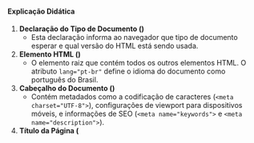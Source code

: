 #### Explicação Didática

1. **Declaração do Tipo de Documento (<!DOCTYPE html>)**
   - Esta declaração informa ao navegador que tipo de documento esperar e qual versão do HTML está sendo usada.
2. **Elemento HTML (<html>)**
   - O elemento raiz que contém todos os outros elementos HTML. O atributo `lang="pt-br"` define o idioma do documento como português do Brasil.
3. **Cabeçalho do Documento (<head>)**
   - Contém metadados como a codificação de caracteres (`<meta charset="UTF-8">`), configurações de viewport para dispositivos móveis, e informações de SEO (`<meta name="keywords">` e `<meta name="description">`).
4. **Título da Página (<title>)**
   - Define o título que será exibido na aba do navegador.
5. **Seções de Conteúdo no <body>**
   - **<header>**: Define o cabeçalho de uma página ou seção. Pode conter o logotipo do site, título e navegação principal.
   - **<footer>**: Define o rodapé de uma página ou seção. Geralmente contém informações de copyright, links de políticas e informações de contato.
   - **<main>**: Especifica o conteúdo principal de um documento. Deve ser único e não conter elementos repetidos em outras partes da página.
   - **<article>**: Define um artigo independente ou autossuficiente. Ideal para posts de blog, notícias e outros conteúdos independentes.
   - **<section>**: Define uma seção de conteúdo tematicamente distinta. Útil para dividir o conteúdo em partes logicamente relacionadas.
   - **<nav>**: Define a navegação do site. Contém links para as principais seções da página ou de outras páginas.
   - **<aside>**: Define conteúdo à parte do conteúdo principal, como barras laterais que contêm links relacionados, anúncios ou widgets.

---

### Exercícios

1. **Crie a Estrutura Básica de um Documento HTML**
   - Crie um novo documento HTML com a estrutura básica, incluindo `<!DOCTYPE html>`, `<html>`, `<head>`, `<title>`, e `<body>`.
2. **Adicione Metadados**
   - Adicione metadados no `<head>`, incluindo charset, viewport, keywords e description.
3. **Insira um Parágrafo e uma Imagem**
   - Dentro do `<body>`, adicione um parágrafo (`<p>`) com algum texto e uma imagem (`<img src="url-da-imagem" alt="Descrição da imagem">`).
4. **Crie uma Lista Não Ordenada**
   - Adicione uma lista não ordenada (`<ul>`) com três itens (`<li>`).
5. **Adicione Seções de Conteúdo**
   - No `<body>`, adicione seções de conteúdo usando `<header>`, `<footer>`, `<main>`, `<article>`, `<section>`, `<nav>`, e `<aside>`.
6. **Estilize um Elemento com CSS**
   - Crie um estilo CSS para o elemento `<pre>` e aplique uma cor de fundo clara, uma borda e arredondamento nos cantos.

---

[⏮️](2-metadatas.md)[⏭️](4-content-grouping.md)
